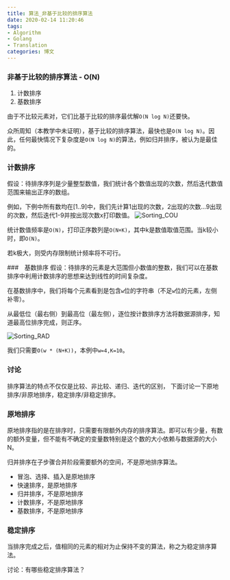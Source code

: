 ```yaml
---
title: 算法_非基于比较的排序算法
date: 2020-02-14 11:20:46
tags: 
- Algorithm
- Golang
- Translation
categories: 博文
---
```

### 非基于比较的排序算法 - O(N)
1. 计数排序
2. 基数排序

由于不比较元素对，它们比基于比较的排序最优解`O(N log N)`还要快。
<!--more-->
众所周知（本教学中未证明），基于比较的排序算法，最快也是`O(N log N)`。因此，任何最快情况下复杂度是`O(N log N)`的算法，例如归并排序，被认为是最佳的。

### 计数排序
假设：待排序序列是少量整型数值，我们统计各个数值出现的次数，然后迭代数值范围来输出正序的数组。

例如，下例中所有数均在[1..9]中，我们先计算1出现的次数，2出现的次数...9出现的次数，然后迭代1-9并按出现次数x打印数值。
![Sorting_COU](/images/ds/Sorting_COU.gif)

统计数值频率是`O(N)`，打印正序数列是`O(N+K)`，其中k是数值取值范围。当k较小时，即`O(N)`。

若k极大，则受内存限制统计频率将不可行。


###　基数排序
假设：待排序的元素是大范围但小数值的整数，我们可以在基数排序中利用计数排序的思想来达到线性的时间复杂度。

在基数排序中，我们将每个元素看到是包含`w`位的字符串（不足`w`位的元素，左侧补零）。

从最低位（最右侧）到最高位（最左侧），逐位按计数排序方法将数据源排序，知道最高位排序完成，则正序。

![Sorting_RAD](/images/ds/Sorting_RAD.gif)

我们只需要`O(w * (N+K))`，本例中`w=4,K=10`。

### 讨论
排序算法的特点不仅仅是比较、非比较、递归、迭代的区别，
下面讨论一下原地排序/非原地排序，稳定排序/非稳定排序。

### 原地排序
原地排序指的是在排序时，只需要有限额外内存的排序算法。即可以有少量，有数的额外变量，但不能有不确定的变量数特别是这个数的大小依赖与数据源的大小N。

归并排序在子步骤合并阶段需要额外的空间，不是原地排序算法。
- 冒泡、选择、插入是原地排序
- 快速排序，是原地排序
- 归并排序，不是原地排序
- 计数排序，不是原地排序
- 基数排序，不是原地排序

### 稳定排序
当排序完成之后，值相同的元素的相对为止保持不变的算法，称之为稳定排序算法。

<!--more-->
讨论：有哪些稳定排序算法？
